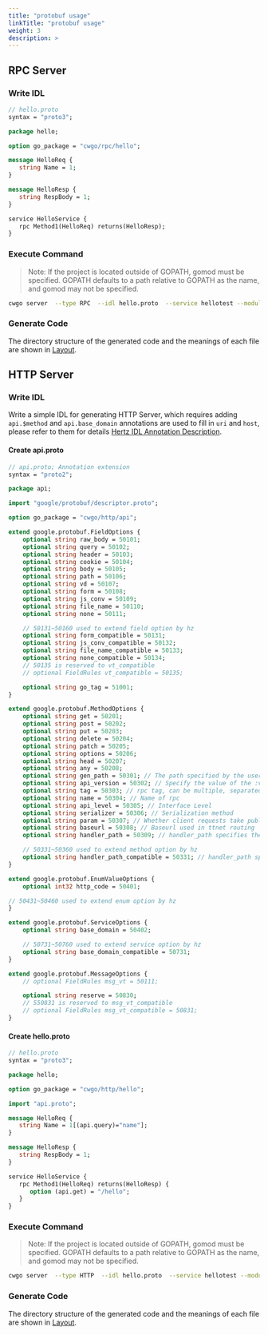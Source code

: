 ```yaml
---
title: "protobuf usage"
linkTitle: "protobuf usage"
weight: 3
description: >
---
```


## RPC Server

### Write IDL

```protobuf
// hello.proto
syntax = "proto3";

package hello;

option go_package = "cwgo/rpc/hello";

message HelloReq {
   string Name = 1;
}

message HelloResp {
   string RespBody = 1;
}

service HelloService {
   rpc Method1(HelloReq) returns(HelloResp);
}
```

### Execute Command

>Note: If the project is located outside of GOPATH, gomod must be specified. GOPATH defaults to a path relative to GOPATH as the name, and gomod may not be specified.

```sh
cwgo server  --type RPC  --idl hello.proto  --service hellotest --module {{your_module_name}} -I .
```

### Generate Code

The directory structure of the generated code and the meanings of each file are shown in [Layout](/docs/cwgo/tutorials/layout/).

## HTTP Server

### Write IDL

Write a simple IDL for generating HTTP Server, which requires adding `api.$method` and `api.base_domain` annotations are used to fill in `uri` and `host`, please refer to them for details [Hertz IDL Annotation Description](/docs/hertz/tutorials/toolkit/annotation/).

#### Create api.proto

```protobuf
// api.proto; Annotation extension
syntax = "proto2";

package api;

import "google/protobuf/descriptor.proto";

option go_package = "cwgo/http/api";

extend google.protobuf.FieldOptions {
    optional string raw_body = 50101;
    optional string query = 50102;
    optional string header = 50103;
    optional string cookie = 50104;
    optional string body = 50105;
    optional string path = 50106;
    optional string vd = 50107;
    optional string form = 50108;
    optional string js_conv = 50109;
    optional string file_name = 50110;
    optional string none = 50111;

    // 50131~50160 used to extend field option by hz
    optional string form_compatible = 50131;
    optional string js_conv_compatible = 50132;
    optional string file_name_compatible = 50133;
    optional string none_compatible = 50134;
    // 50135 is reserved to vt_compatible
    // optional FieldRules vt_compatible = 50135;

    optional string go_tag = 51001;
}

extend google.protobuf.MethodOptions {
    optional string get = 50201;
    optional string post = 50202;
    optional string put = 50203;
    optional string delete = 50204;
    optional string patch = 50205;
    optional string options = 50206;
    optional string head = 50207;
    optional string any = 50208;
    optional string gen_path = 50301; // The path specified by the user when the client code is generated, with a higher priority than api_version
    optional string api_version = 50302; // Specify the value of the :version variable in path when the client code is generated
    optional string tag = 50303; // rpc tag, can be multiple, separated by commas
    optional string name = 50304; // Name of rpc
    optional string api_level = 50305; // Interface Level
    optional string serializer = 50306; // Serialization method
    optional string param = 50307; // Whether client requests take public parameters
    optional string baseurl = 50308; // Baseurl used in ttnet routing
    optional string handler_path = 50309; // handler_path specifies the path to generate the method

    // 50331~50360 used to extend method option by hz
    optional string handler_path_compatible = 50331; // handler_path specifies the path to generate the method
}

extend google.protobuf.EnumValueOptions {
    optional int32 http_code = 50401;

// 50431~50460 used to extend enum option by hz
}

extend google.protobuf.ServiceOptions {
    optional string base_domain = 50402;

    // 50731~50760 used to extend service option by hz
    optional string base_domain_compatible = 50731;
}

extend google.protobuf.MessageOptions {
    // optional FieldRules msg_vt = 50111;

    optional string reserve = 50830;
    // 550831 is reserved to msg_vt_compatible
    // optional FieldRules msg_vt_compatible = 50831;
}
```

#### Create hello.proto

```protobuf
// hello.proto
syntax = "proto3";

package hello;

option go_package = "cwgo/http/hello";

import "api.proto";

message HelloReq {
   string Name = 1[(api.query)="name"];
}

message HelloResp {
   string RespBody = 1;
}

service HelloService {
   rpc Method1(HelloReq) returns(HelloResp) {
      option (api.get) = "/hello";
   }
}
```

### Execute Command

>Note: If the project is located outside of GOPATH, gomod must be specified. GOPATH defaults to a path relative to GOPATH as the name, and gomod may not be specified.

```sh
cwgo server  --type HTTP  --idl hello.proto  --service hellotest --module {{your_module_name}}
```

### Generate Code

The directory structure of the generated code and the meanings of each file are shown in [Layout](/docs/cwgo/tutorials/layout/).
